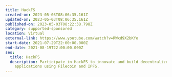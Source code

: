 ```yaml
---
title: HackFS
created-on: 2023-05-03T08:06:35.161Z
updated-on: 2023-05-03T08:06:35.161Z
published-on: 2023-05-03T08:22:38.798Z
category: supported-sponsored
location: Virtual
external-link: https://www.youtube.com/watch?v=RWxd9X2bKfo
start-date: 2021-07-29T22:00:00.000Z
end-date: 2021-08-19T22:00:00.000Z
seo:
  title: HackFS
  description: Participate in HackFS to innovate and build decentralized
    applications using Filecoin and IPFS.
---
```

